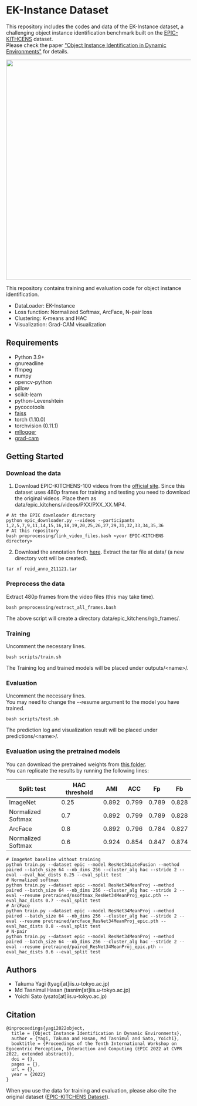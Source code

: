 # EK-Instance Dataset
This repository includes the codes and data of the EK-Instance dataset, a challenging object instance identification benchmark built on the [EPIC-KITHCENS](https://epic-kitchens.github.io/2022) dataset.  
Please check the paper ["Object Instance Identification in Dynamic Environments"](https://arxiv.org/abs/2206.05319) for details.

<img src="assets/epic22_teaser.png" width="600" >

This repository contains training and evaluation code for object instance identification.

* DataLoader: EK-Instance
* Loss function: Normalized Softmax, ArcFace, N-pair loss
* Clustering: K-means and HAC
* Visualization: Grad-CAM visualization

## Requirements
* Python 3.9+
* gnureadline
* ffmpeg
* numpy
* opencv-python
* pillow
* scikit-learn
* python-Levenshtein
* pycocotools
* [faiss](https://github.com/facebookresearch/faiss)
* torch (1.10.0)
* torchvision (0.11.1)
* [mllogger](https://github.com/takumayagi/mllogger)
* [grad-cam](https://pypi.org/project/grad-cam/)

## Getting Started
### Download the data
1. Download EPIC-KITCHENS-100 videos from the [official site](https://github.com/epic-kitchens/epic-kitchens-download-scripts).
Since this dataset uses 480p frames for training and testing you need to download the original videos.
Place them as data/epic_kitchens/videos/PXX/PXX_XX.MP4.
```
# At the EPIC downloader directory
python epic_downloader.py --videos --participants 1,2,5,7,9,11,14,15,16,18,19,20,25,26,27,29,31,32,33,34,35,36
# At this repository
bash preprocessing/link_video_files.bash <your EPIC-KITCHENS directory>
```

2. Download the annotation from [here](https://drive.google.com/file/d/1D-LjYsHdfjjpDeSkE9pYLRqlDOHXyD7e/view?usp=sharing).
Extract the tar file at data/ (a new directory vott will be created).

```
tar xf reid_anno_211121.tar
```

### Preprocess the data
Extract 480p frames from the video files (this may take time).
```
bash preprocessing/extract_all_frames.bash
```
The above script will create a directory data/epic_kitchens/rgb_frames/.

### Training
Uncomment the necessary lines.
```
bash scripts/train.sh
```

The Training log and trained models will be placed under outputs/\<name\>/.

### Evaluation
Uncomment the necessary lines.  
You may need to change the --resume argument to the model you have trained.
```
bash scripts/test.sh
```

The prediction log and visualization result will be placed under predictions/\<name\>/.

### Evaluation using the pretrained models
You can download the pretrained weights from [this folder](https://drive.google.com/drive/folders/1dT1dG0x3VPCTHrlaWxO275PlIKhfUiSX?usp=sharing).  
You can replicate the results by running the following lines:

| Split: test | HAC threshold | AMI | ACC | Fp | Fb |
| ------------- | ------------- | ------------- | ------------- | ------------- | ------------- |
| ImageNet | 0.25 | 0.892 | 0.799 | 0.789 | 0.828 |
| Normalized Softmax | 0.7 | 0.892 | 0.799 | 0.789 | 0.828 |
| ArcFace | 0.8 | 0.892 | 0.796 | 0.784 | 0.827 |
| Normalized Softmax | 0.6 | 0.924 | 0.854 | 0.847 | 0.874 |

```
# ImageNet baseline without training
python train.py --dataset epic --model ResNet34LateFusion --method paired --batch_size 64 --nb_dims 256 --cluster_alg hac --stride 2 --eval --eval_hac_dists 0.25 --eval_split test
# Normalized softmax
python train.py --dataset epic --model ResNet34MeanProj --method paired --batch_size 64 --nb_dims 256 --cluster_alg hac --stride 2 --eval --resume pretrained/nsoftmax_ResNet34MeanProj_epic.pth --eval_hac_dists 0.7 --eval_split test
# ArcFace
python train.py --dataset epic --model ResNet34MeanProj --method paired --batch_size 64 --nb_dims 256 --cluster_alg hac --stride 2 --eval --resume pretrained/arcface_ResNet34MeanProj_epic.pth --eval_hac_dists 0.8 --eval_split test
# N-pair
python train.py --dataset epic --model ResNet34MeanProj --method paired --batch_size 64 --nb_dims 256 --cluster_alg hac --stride 2 --eval --resume pretrained/paired_ResNet34MeanProj_epic.pth --eval_hac_dists 0.6 --eval_split test
```

## Authors
* Takuma Yagi (tyagi[at]iis.u-tokyo.ac.jp)
* Md Tasnimul Hasan (tasnim[at]iis.u-tokyo.ac.jp)
* Yoichi Sato (ysato[at]iis.u-tokyo.ac.jp)

## Citation
```
@inproceedings{yagi2022object,
  title = {Object Instance Identification in Dynamic Environments},
  author = {Yagi, Takuma and Hasan, Md Tasnimul and Sato, Yoichi},
  booktitle = {Proceedings of the Tenth International Workshop on Egocentric Perception, Interaction and Computing (EPIC 2022 at CVPR 2022, extended abstract)},
  doi = {},
  pages = {},
  url = {},
  year = {2022}
} 
```

When you use the data for training and evaluation, please also cite the original dataset ([EPIC-KITCHENS Dataset](https://epic-kitchens.github.io/)).
